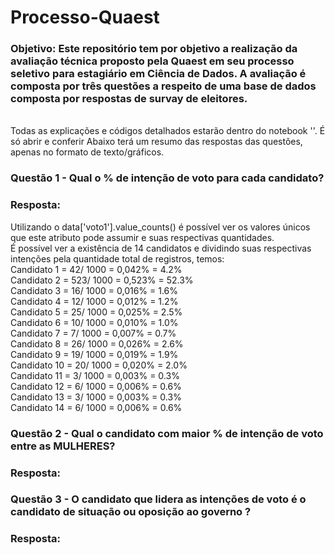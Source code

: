 # Processo-Quaest

### Objetivo: Este repositório tem por objetivo a realização da avaliação técnica proposto pela Quaest em seu processo seletivo para estagiário em Ciência de Dados. A avaliação é composta por três questões a respeito de uma base de dados composta por respostas de survay de eleitores.

<br>
Todas as explicações e códigos detalhados estarão dentro do notebook ''. É só abrir e conferir
Abaixo terá um resumo das respostas das questões, apenas no formato de texto/gráficos.
 
<br>

### Questão 1 - Qual o % de intenção de voto para cada candidato?
### Resposta: 
Utilizando o data['voto1'].value_counts() é possível ver os valores únicos que este atributo pode assumir e suas respectivas quantidades. <br>
É possível ver a existência de 14 candidatos e dividindo suas respectivas intenções pela quantidade total de registros, temos: <br>
Candidato 1 = 42/ 1000 = 0,042% = 4.2% <br>
Candidato 2 = 523/ 1000 = 0,523% = 52.3% <br>
Candidato 3 = 16/ 1000 = 0,016% = 1.6% <br>
Candidato 4 = 12/ 1000 = 0,012% = 1.2% <br>
Candidato 5 = 25/ 1000 = 0,025% = 2.5% <br>
Candidato 6 = 10/ 1000 = 0,010% = 1.0% <br>
Candidato 7 = 7/ 1000 = 0,007% = 0.7% <br>
Candidato 8 = 26/ 1000 = 0,026% = 2.6% <br>
Candidato 9 = 19/ 1000 = 0,019% = 1.9% <br>
Candidato 10 = 20/ 1000 = 0,020% = 2.0% <br>
Candidato 11 = 3/ 1000 = 0,003% = 0.3% <br>
Candidato 12 = 6/ 1000 = 0,006% = 0.6% <br>
Candidato 13 = 3/ 1000 = 0,003% = 0.3% <br>
Candidato 14 = 6/ 1000 = 0,006% = 0.6% <br>

### Questão 2 - Qual o candidato com maior % de intenção de voto entre as MULHERES?
### Resposta: 


### Questão 3 - O candidato que lidera as intenções de voto é o candidato de situação ou oposição ao governo ?
### Resposta: 
